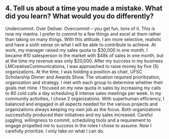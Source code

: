 ## 4. Tell us about a time you made a mistake. What did you learn? What would you do differently?

Undercommit. Over Deliver.  Overcommit – you get fun, tons of it.   This is now my mantra. I prefer to commit to a few things and excel at them rather than taking on many things.  With this attitude, I am more selective, realistic and have a sixth sense on what I will be able to contribute to achieve.  At work, my manager raised my sales quota to $30,000 in one month.  I became #10 salesperson in the market with $48k of sales in one month, but at the time my revenue was only $20,000.  After my success in my business LMCreativeCommunications, I was approached to raise money by five (5) organizations. At the time, I was holding a position as chair, UFSC Scholarship Dinner and Awards Show. The situation required prioritization, organization and strategy.  I met with each group to determine whether their goals met mine.  I focused on my new quota in sales by increasing my calls to 80 cold calls a day scheduling 8 intense sales meetings per week.  In my community activities, I chose 2 organizations.  With superhuman efficiency, I balanced and engaged in all aspects needed for the various projects and organizations always keeping my own job as the focus.  Both organizations successfully produced their initiatives and my sales increased.  Careful juggling, willingness to commit, scheduling tools and a requirement to engage propelled me to success in the roles I chose to assume. Now I carefully prioritize.  I only take on what I can do.
